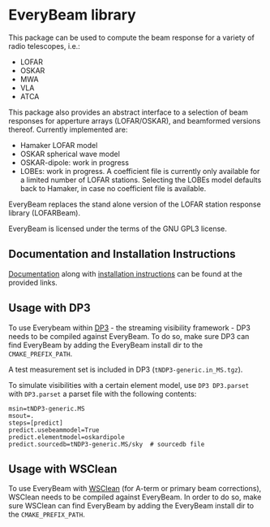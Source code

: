 # EveryBeam library

This package can be used to compute the beam response for a variety of
radio telescopes, i.e.:

* LOFAR
* OSKAR
* MWA
* VLA
* ATCA

This package also provides an abstract interface to a selection of beam responses for apperture arrays (LOFAR/OSKAR), and beamformed versions thereof. Currently implemented are:

 * Hamaker LOFAR model
 * OSKAR spherical wave model
 * OSKAR-dipole: work in progress
 * LOBEs: work in progress. A coefficient file is currently only available for a limited number of LOFAR stations. Selecting the LOBEs model defaults back to Hamaker, in case no coefficient file is available.

EveryBeam replaces the stand alone version of the LOFAR station response library (LOFARBeam).

EveryBeam is licensed under the terms of the GNU GPL3 license.

## Documentation and Installation Instructions

[Documentation](https://everybeam.readthedocs.io) along with [installation instructions](https://everybeam.readthedocs.io/en/latest/build-instructions.html) can be found at the provided links.

## Usage with DP3

To use Everybeam within [DP3](https://git.astron.nl/RD/DP3) - the streaming visibility framework - DP3 needs to be compiled against EveryBeam. To do so, make sure DP3 can find EveryBeam by adding the EveryBeam install dir to the `CMAKE_PREFIX_PATH`.

A test measurement set is included in DP3 (`tNDP3-generic.in_MS.tgz`).

To simulate visibilities with a certain element model, use `DP3 DP3.parset` with `DP3.parset` a parset file with the following contents:

    msin=tNDP3-generic.MS
    msout=.
    steps=[predict]
    predict.usebeammodel=True
    predict.elementmodel=oskardipole
    predict.sourcedb=tNDP3-generic.MS/sky  # sourcedb file

## Usage with WSClean

To use EveryBeam with [WSClean](https://gitlab.com/aroffringa/wsclean) (for A-term or primary beam corrections), WSClean needs to be compiled against EveryBeam. In order to do so, make sure WSClean can find EveryBeam by adding the EveryBeam install dir to the `CMAKE_PREFIX_PATH`.
